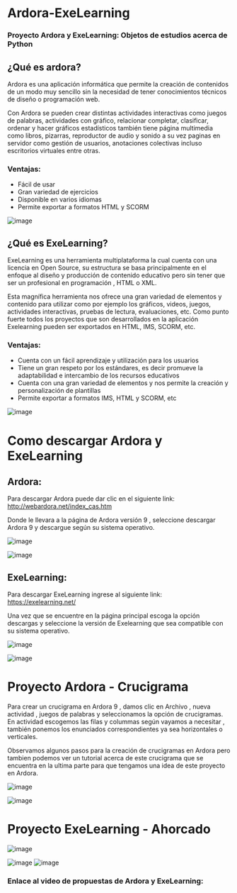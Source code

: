 # Ardora-ExeLearning

### Proyecto Ardora y  ExeLearning: Objetos de estudios acerca de Python 

## ¿Qué es ardora?
Ardora es una aplicación informática que permite la creación de contenidos de un modo muy sencillo sin la necesidad de tener conocimientos técnicos de diseño o programación web. 

Con Ardora se pueden crear distintas actividades interactivas como juegos de palabras, actividades con gráfico, relacionar completar, clasificar, ordenar y hacer gráficos estadísticos también tiene página multimedia como libros, pizarras, reproductor de audio y sonido a su vez paginas en servidor como gestión de usuarios, anotaciones colectivas incluso escritorios virtuales entre otras.

### Ventajas: 
-  Fácil de usar
-  Gran variedad de ejercicios
-  Disponible en varios idiomas 
-  Permite exportar a formatos HTML y SCORM

![image](https://user-images.githubusercontent.com/100105228/155635550-d83fb61e-9f29-4040-80db-842f42735faf.png)




## ¿Qué es ExeLearning?
ExeLearning es una herramienta multiplataforma la cual cuenta con una licencia en Open Source, su estructura se basa principalmente en el enfoque al diseño y producción de contenido educativo pero sin tener que ser un profesional en programación , HTML o XML.

Esta magnífica herramienta nos ofrece una gran variedad de elementos y contenido para utilizar como por ejemplo los gráficos, videos, juegos, actividades interactivas, pruebas de lectura, evaluaciones, etc. Como punto fuerte todos los proyectos que son desarrollados en la aplicación Exelearning pueden ser exportados en HTML, IMS, SCORM, etc.

### Ventajas: 
- Cuenta con un fácil aprendizaje y utilización para los usuarios
- Tiene un gran respeto por los estándares, es decir promueve la adaptabilidad e intercambio de los recursos educativos
- Cuenta con una gran variedad de elementos y nos permite la creación y personalización de plantillas
- Permite exportar a formatos IMS, HTML y SCORM, etc 

![image](https://user-images.githubusercontent.com/100105228/155636018-62684300-8206-46af-83c1-eb06c1700358.png)

# Como descargar Ardora y ExeLearning
## Ardora:
Para descargar Ardora puede dar clic en el siguiente link:  http://webardora.net/index_cas.htm  

Donde le llevara a la página  de Ardora versión 9 , seleccione  descargar Ardora 9 y descargue según su sistema operativo. 

![image](https://user-images.githubusercontent.com/100105228/155636556-25808bc0-a490-4e4e-9b1c-8948835ef91d.png)

![image](https://user-images.githubusercontent.com/100105228/155651565-65f4c94e-ed68-4262-b8c7-2d968088052f.png)


## ExeLearning: 
Para descargar ExeLearning ingrese al siguiente link: https://exelearning.net/ 

Una vez que se encuentre en la página principal escoga la opción descargas y seleccione  la versión de Exelearning que sea compatible con su sistema operativo.

![image](https://user-images.githubusercontent.com/100105228/155636836-cb351621-fe32-44eb-82c8-7756c5a87609.png)


![image](https://user-images.githubusercontent.com/100105228/155636845-e1bb42ac-855a-426f-9ac1-7f9038309622.png)


# Proyecto Ardora - Crucigrama 

Para crear un crucigrama en Ardora 9 , damos clic en Archivo , nueva actividad , juegos de palabras y seleccionamos la opción de crucigramas. En actividad escogemos las filas y colummas según vayamos a necesitar , también ponemos los enunciados correspondientes ya sea  horizontales o verticales.

Observamos algunos pasos para la creación de crucigramas en Ardora pero tambien podemos ver un tutorial acerca de este crucigrama que se encuentra en la ultima parte para que tengamos una idea de este proyecto en Ardora.

 
![image](https://user-images.githubusercontent.com/100105228/155654365-4c8edd1b-dac3-441e-a4b4-37c0e7add0a5.png)

![image](https://user-images.githubusercontent.com/100105228/155654385-9a1caa5c-3bf5-478e-bdd3-e09b68cf2808.png)



# Proyecto ExeLearning - Ahorcado


![image](https://user-images.githubusercontent.com/100105228/155655178-9bd5d068-0b47-4df2-9be3-5a790cbea98d.png)

![image](https://user-images.githubusercontent.com/100105228/155654028-93cf4873-a18a-469f-9fe7-a7960762d861.png)
![image](https://user-images.githubusercontent.com/100105228/155654037-7fd9afd3-48e0-486c-baf8-6f24e5a14c0d.png)





### Enlace al video de propuestas de Ardora y ExeLearning: 

